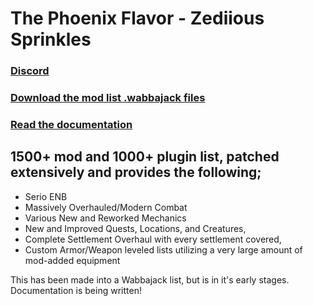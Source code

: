 # The Phoenix Flavor - Zediious Sprinkles

### [Discord](https://discord.gg/CvhTeavrcW)

### [Download the mod list .wabbajack files](https://drive.google.com/drive/folders/1T34Kdhm9UC6soylcPfMPODPD-lVpAv7o?usp=sharing)

### [Read the documentation](https://github.com/zediious/tpfz-sprinkles/wiki)

## 1500+ mod and 1000+ plugin list, patched extensively and provides the following;

- Serio ENB
- Massively Overhauled/Modern Combat
- Various New and Reworked Mechanics
- New and Improved Quests, Locations, and Creatures,
- Complete Settlement Overhaul with every settlement covered,
- Custom Armor/Weapon leveled lists utilizing a very large amount of mod-added equipment

This has been made into a Wabbajack list, but is in it's early stages. Documentation is being written!
